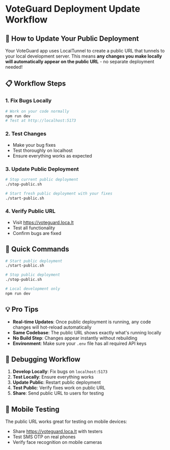 # VoteGuard Deployment Update Workflow

## 🔄 How to Update Your Public Deployment

Your VoteGuard app uses LocalTunnel to create a public URL that tunnels to your local development server. This means **any changes you make locally will automatically appear on the public URL** - no separate deployment needed!

## 📋 Workflow Steps

### 1. **Fix Bugs Locally**
```bash
# Work on your code normally
npm run dev
# Test at http://localhost:5173
```

### 2. **Test Changes**
- Make your bug fixes
- Test thoroughly on localhost
- Ensure everything works as expected

### 3. **Update Public Deployment**
```bash
# Stop current public deployment
./stop-public.sh

# Start fresh public deployment with your fixes
./start-public.sh
```

### 4. **Verify Public URL**
- Visit https://voteguard.loca.lt
- Test all functionality
- Confirm bugs are fixed

## 🚀 Quick Commands

```bash
# Start public deployment
./start-public.sh

# Stop public deployment  
./stop-public.sh

# Local development only
npm run dev
```

## 💡 Pro Tips

- **Real-time Updates**: Once public deployment is running, any code changes will hot-reload automatically
- **Same Codebase**: The public URL shows exactly what's running locally
- **No Build Step**: Changes appear instantly without rebuilding
- **Environment**: Make sure your `.env` file has all required API keys

## 🐛 Debugging Workflow

1. **Develop Locally**: Fix bugs on `localhost:5173`
2. **Test Locally**: Ensure everything works
3. **Update Public**: Restart public deployment
4. **Test Public**: Verify fixes work on public URL
5. **Share**: Send public URL to users for testing

## 📱 Mobile Testing

The public URL works great for testing on mobile devices:
- Share https://voteguard.loca.lt with testers
- Test SMS OTP on real phones
- Verify face recognition on mobile cameras
